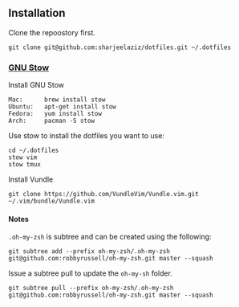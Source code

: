 ## Installation
Clone the repoostory first.
```
git clone git@github.com:sharjeelaziz/dotfiles.git ~/.dotfiles
```

### [GNU Stow](https://www.gnu.org/software/stow/)

Install GNU Stow

    Mac:      brew install stow
    Ubuntu:   apt-get install stow
    Fedora:   yum install stow
    Arch:     pacman -S stow

Use stow to install the dotfiles you want to use:

    cd ~/.dotfiles
    stow vim
    stow tmux

Install Vundle
```
git clone https://github.com/VundleVim/Vundle.vim.git ~/.vim/bundle/Vundle.vim
```
#### Notes
```.oh-my-zsh``` is subtree and can be created using the following:

```
git subtree add --prefix oh-my-zsh/.oh-my-zsh git@github.com:robbyrussell/oh-my-zsh.git master --squash
```

Issue a subtree pull to update the ```oh-my-sh``` folder.

```
git subtree pull --prefix oh-my-zsh/.oh-my-zsh git@github.com:robbyrussell/oh-my-zsh.git master --squash
```
